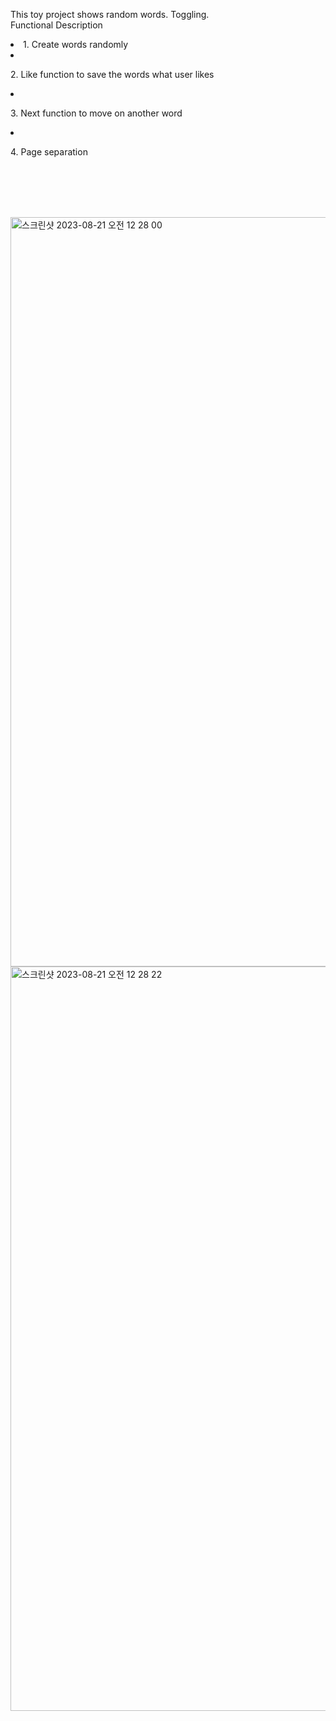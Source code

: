This toy project shows random words. Toggling.    <br/>
Functional Description       
<li>1. Create words randomly</li>
<li><p>2. Like function to save the words what user likes</p></li>
<li><p>3. Next function to move on another word</p></li>
<li><p>4. Page separation</p></li>

<br/><br/><br/><br/>

<img width="1199" alt="스크린샷 2023-08-21 오전 12 28 00" src="https://github.com/youkm1/Flute/assets/77780624/dd2b6c27-468a-4fc7-bbb2-13a86ad2b081">
<img width="1191" alt="스크린샷 2023-08-21 오전 12 28 22" src="https://github.com/youkm1/Flute/assets/77780624/7b5cef2d-b82d-45ce-8470-c65427c2f4c0">
